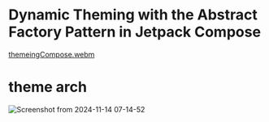 #  Dynamic Theming with the Abstract Factory Pattern in Jetpack Compose
[themeingCompose.webm](https://github.com/user-attachments/assets/27b3b20f-806e-4e88-b112-26d62e10cd8f)

# theme arch 
![Screenshot from 2024-11-14 07-14-52](https://github.com/user-attachments/assets/6fbbb594-85fb-4419-9d69-343ba83baee0)
